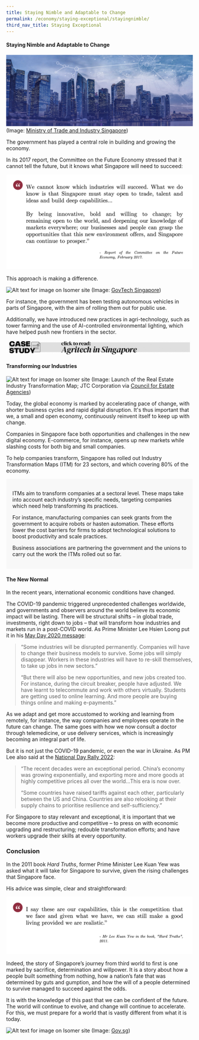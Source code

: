 ```yaml
---
title: Staying Nimble and Adaptable to Change
permalink: /economy/staying-exceptional/stayingnimble/
third_nav_title: Staying Exceptional
---
```

#### Staying Nimble and Adaptable to Change

![Alt text for image on Isomer site](/images/economy/staying-exceptional/FEC_web_banner-04.jpg)
(Image: [Ministry of Trade and Industry Singapore](https://www.mti.gov.sg/FutureEconomy/TheFutureEconomyCouncil))

The government has played a central role in building and growing the economy.

In its 2017 report, the Committee on the Future Economy stressed that it cannot tell the future, but it knows what Singapore will need to succeed:

![Alt text for image on Isomer site](/images/economy/staying-exceptional/Screenshot%202020-10-2.png)

This approach is making a difference.

![Alt text for image on Isomer site](/images/economy/staying-exceptional/steering-the-autonomous-vehicle-revolution-in-singapore-part-1.png)
(Image: [GovTech Singapore](https://www.tech.gov.sg/media/technews/steering-the-autonomous-vehicle-revolution-in-singapore))

For instance, the government has been testing autonomous vehicles in parts of Singapore, with the aim of rolling them out for public use.

Additionally, we have introduced new practices in agri-technology, such as tower farming and the use of AI-controlled environmental lighting, which have helped push new frontiers in the sector.

![Alt text for image on Isomer site](/images/economy/staying-exceptional/Case%20Study_Agritech%20in%20SG.gif)

#### Transforming our Industries

![Alt text for image on Isomer site](/images/economy/staying-exceptional/a-blueprint-for-a-future-ready-real-estate-industry-img2.jpg)
(Image: Launch of the Real Estate Industry Transformation Map; JTC Corporation via [Council for Estate Agencies](https://www.cea.gov.sg/docs/default-source/module/newsletter/1-2018b/01-2018_website/a-blueprint-for-a-future-ready-real-estate-industry.htm))

Today, the global economy is marked by accelerating pace of change, with shorter business cycles and rapid digital disruption. It's thus important that we, a small and open economy, continuously reinvent itself to keep up with change. 

Companies in Singapore face both opportunities and challenges in the new digital economy. E-commerce, for instance, opens up new markets while slashing costs for both big and small companies.

To help companies transform, Singapore has rolled out Industry Transformation Maps (ITM) for 23 sectors, and which covering 80% of the economy.

<div style="border:0px solid #0505f8;background-color:#f8f8f8;padding:1.2em;">
<p>ITMs aim to transform companies at a sectoral level. These maps take into account each industry’s specific needs, targeting companies which need help transforming its practices. </p>

<p>For instance, manufacturing companies can seek grants from the government to acquire robots or hasten automation. These efforts lower the cost barriers for firms to adopt technological solutions to boost productivity and scale practices.</p>

<p>Business associations are partnering the government and the unions to carry out the work the ITMs rolled out so far. </p>
</div>

#### The New Normal

In the recent years, international economic conditions have changed. 

The COVID-19 pandemic triggered unprecedented challenges worldwide, and governments and observers around the world believe its economic impact will be lasting. There will be structural shifts – in global trade, investments, right down to jobs – that will transform how industries and markets run in a post-COVID world. As Prime Minister Lee Hsien Loong put it in his [May Day 2020 message](https://sg.news.yahoo.com/covid-19-to-have-major-longterm-impact-on-singapores-economy-pm-lee-114615905.html): 

> “Some industries will be disrupted permanently. Companies will have to change their business models to survive. Some jobs will simply disappear. Workers in these industries will have to re-skill themselves, to take up jobs in new sectors.”
> 
> “But there will also be new opportunities, and new jobs created too. For instance, during the circuit breaker, people have adjusted. We have learnt to telecommute and work with others virtually. Students are getting used to online learning. And more people are buying things online and making e-payments.” 

As we adapt and get more accustomed to working and learning from remotely, for instance, the way companies and employees operate in the future can change. The same goes with how we now consult a doctor through telemedicine, or use delivery services, which is increasingly becoming an integral part of life. 

But it is not just the COVID-19 pandemic, or even the war in Ukraine. As PM Lee also said at the [National Day Rally 2022](https://www.pmo.gov.sg/Newsroom/National-Day-Rally-2022-English): 

> “The recent decades were an exceptional period. China’s economy was growing exponentially, and exporting more and more goods at highly competitive prices all over the world…This era is now over.
> 
> “Some countries have raised tariffs against each other, particularly between the US and China. Countries are also relooking at their supply chains to prioritise resilience and self-sufficiency.” 

For Singapore to stay relevant and exceptional, it is important that we become more productive and competitive – to press on with economic upgrading and restructuring; redouble transformation efforts; and have workers upgrade their skills at every opportunity.

### Conclusion

In the 2011 book *Hard Truths*, former Prime Minister Lee Kuan Yew was asked what it will take for Singapore to survive, given the rising challenges that Singapore face.

His advice was simple, clear and straightforward:

![Alt text for image on Isomer site](/images/economy/staying-exceptional/Screenshot%202020-10-.png)

Indeed, the story of Singapore’s journey from third world to first is one marked by sacrifice, determination and willpower. It is a story about how a people built something from nothing, how a nation’s fate that was determined by guts and gumption, and how the will of a people determined to survive managed to succeed against the odds.

It is with the knowledge of this past that we can be confident of the future. The world will continue to evolve, and change will continue to accelerate. For this, we must prepare for a world that is vastly different from what it is today.

![Alt text for image on Isomer site](/images/economy/staying-exceptional/pm-speech-2-sep.png)
(Image: [Gov.sg](https://www.gov.sg/article/pm-lee-responding-to-covid-19-and-the-other-challenges-ahead))